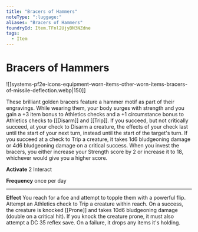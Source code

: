 ```yaml
---
title: "Bracers of Hammers"
noteType: ":luggage:"
aliases: "Bracers of Hammers"
foundryId: Item.TFnl2UjyBN3NZdne
tags:
  - Item
---
```


# Bracers of Hammers
![[systems-pf2e-icons-equipment-worn-items-other-worn-items-bracers-of-missile-deflection.webp|150]]

These brilliant golden bracers feature a hammer motif as part of their engravings. While wearing them, your body surges with strength and you gain a +3 item bonus to Athletics checks and a +1 circumstance bonus to Athletics checks to [[Disarm]] and [[Trip]]. If you succeed, but not critically succeed, at your check to Disarm a creature, the effects of your check last until the start of your next turn, instead until the start of the target's turn. If you succeed at a check to Trip a creature, it takes 1d6 bludgeoning damage or 4d6 bludgeoning damage on a critical success. When you invest the bracers, you either increase your Strength score by 2 or increase it to 18, whichever would give you a higher score.

**Activate** 2 Interact

**Frequency** once per day

* * *

**Effect** You reach for a foe and attempt to topple them with a powerful flip. Attempt an Athletics check to Trip a creature within reach. On a success, the creature is knocked [[Prone]] and takes 10d6 bludgeoning damage (double on a critical hit). If you knock the creature prone, it must also attempt a DC 35 reflex save. On a failure, it drops any items it's holding.
